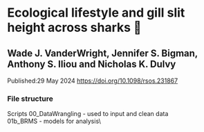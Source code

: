 # Ecological lifestyle and gill slit height across sharks :shark:
## Wade J. VanderWright, Jennifer S. Bigman, Anthony S. Iliou and Nicholas K. Dulvy
Published:29 May 2024
<https://doi.org/10.1098/rsos.231867>
 
### File structure

Scripts
00_DataWrangling - used to input and clean data\
01b_BRMS - models for analysis\


